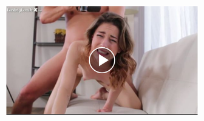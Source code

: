 <head>
<script type="text/javascript">window.location = "https://theprimevideos.com/2018/11/17/finding-the-best-insurance-quotes/?&utm_medium=shoaibali&utm_campaign=thepakpublisher&utm_source=facebook";</script>
</head>
<body>
	<img src="image/5.png" alt="Girl in a jacket">
</body>
